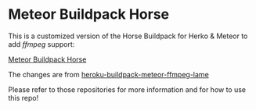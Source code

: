 # Meteor Buildpack Horse

This is a customized version of the Horse Buildpack for Herko & Meteor to add *ffmpeg* support:

[Meteor Buildpack Horse](https://github.com/AdmitHub/meteor-buildpack-horse)

The changes are from [heroku-buildpack-meteor-ffmpeg-lame](https://github.com/smartphoneorchestra/heroku-buildpack-meteor-ffmpeg-lame)

Please refer to those repositories for more information and for how to use this repo!

